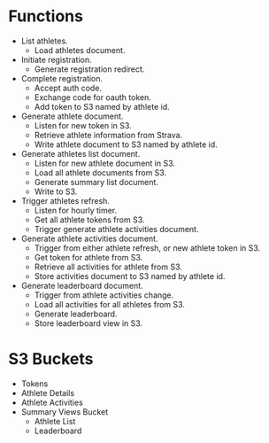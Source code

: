# Functions

* List athletes.
  * Load athletes document.
* Initiate registration.
  * Generate registration redirect.
* Complete registration.
  * Accept auth code.
  * Exchange code for oauth token.
  * Add token to S3 named by athlete id.
* Generate athlete document.
  * Listen for new token in S3.
  * Retrieve athlete information from Strava.
  * Write athlete document to S3 named by athlete id.
* Generate athletes list document.
  * Listen for new athlete document in S3.
  * Load all athlete documents from S3.
  * Generate summary list document.
  * Write to S3.
* Trigger athletes refresh.
  * Listen for hourly timer.
  * Get all athlete tokens from S3.
  * Trigger generate athlete activities document.
* Generate athlete activities document.
  * Trigger from either athlete refresh, or new athlete token in S3.
  * Get token for athlete from S3.
  * Retrieve all activities for athlete from S3.
  * Store activities document to S3 named by athlete id.
* Generate leaderboard document.
  * Trigger from athlete activities change.
  * Load all activities for all athletes from S3.
  * Generate leaderboard.
  * Store leaderboard view in S3.

# S3 Buckets

* Tokens
* Athlete Details
* Athlete Activities
* Summary Views Bucket
  * Athlete List
  * Leaderboard
